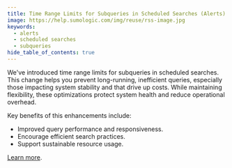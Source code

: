 ```yaml
---
title: Time Range Limits for Subqueries in Scheduled Searches (Alerts)
image: https://help.sumologic.com/img/reuse/rss-image.jpg
keywords:
  - alerts
  - scheduled searches
  - subqueries
hide_table_of_contents: true    
---
```


We've introduced time range limits for subqueries in scheduled searches. This change helps you prevent long-running, inefficient queries, especially those impacting system stability and that drive up costs. While maintaining flexibility, these optimizations protect system health and reduce operational overhead.

Key benefits of this enhancements include:

- Improved query performance and responsiveness.
- Encourage efficient search practices.
- Support sustainable resource usage.

[Learn more](/docs/alerts/scheduled-searches/schedule-search/#step-3-time-range).
